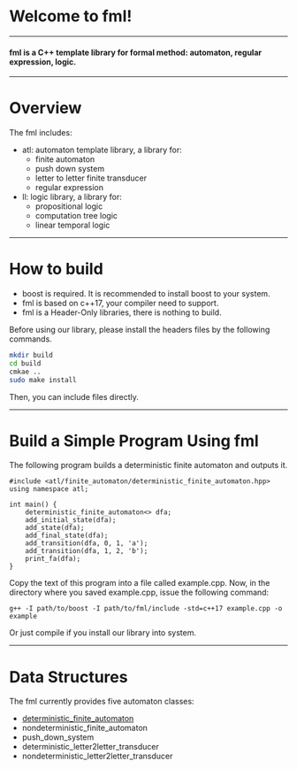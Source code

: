 # Welcome to fml!
---
#### fml is a C++ template library for formal method: automaton, regular expression, logic.
---
# Overview
The fml includes:
- atl: automaton template library, a library for:
    - finite automaton
    - push down system
    - letter to letter finite transducer
    - regular expression
- ll: logic library, a library for:
    - propositional logic
    - computation tree logic
    - linear temporal logic
---
# How to build
- boost is required. It is recommended to install boost to your system.
- fml is based on c++17, your compiler need to support.
- fml is a Header-Only libraries, there is nothing to build.

Before using our library, please install the headers files by the following commands.

```sh
mkdir build
cd build
cmkae ..
sudo make install
```

Then, you can include files directly.


---

# Build a Simple Program Using fml
The following program builds a deterministic finite automaton and outputs it.
```
#include <atl/finite_automaton/deterministic_finite_automaton.hpp>
using namespace atl;

int main() {
    deterministic_finite_automaton<> dfa;
    add_initial_state(dfa);
    add_state(dfa);
    add_final_state(dfa);
    add_transition(dfa, 0, 1, 'a');
    add_transition(dfa, 1, 2, 'b');
    print_fa(dfa);
}
```
Copy the text of this program into a file called example.cpp.
Now, in the directory where you saved example.cpp, issue the following command:
```
g++ -I path/to/boost -I path/to/fml/include -std=c++17 example.cpp -o example
```
Or just compile if you install our library into system.

---

# Data Structures
The fml currently provides five automaton classes:
- [deterministic_finite_automaton](https://github.com/Jinlong-He/fml/blob/master/deterministic_finite_automaton.md)
- nondeterministic_finite_automaton
- push_down_system
- deterministic_letter2letter_transducer
- nondeterministic_letter2letter_transducer

